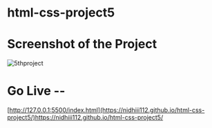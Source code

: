 # html-css-project5

# Screenshot of the Project
![5thproject](https://github.com/nidhiii112/html-css-project5/assets/117963273/c908ce19-bd3f-4137-afcd-d078c0cb8daa)

# Go Live --

[http://127.0.0.1:5500/index.html](https://nidhiii112.github.io/html-css-project5/)https://nidhiii112.github.io/html-css-project5/


